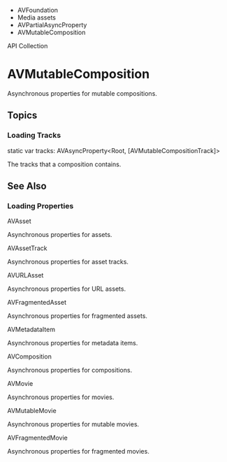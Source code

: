 

- AVFoundation
- Media assets
- AVPartialAsyncProperty
-  AVMutableComposition 

API Collection

# AVMutableComposition

Asynchronous properties for mutable compositions.

## Topics

### Loading Tracks

static var tracks: AVAsyncProperty&lt;Root, [AVMutableCompositionTrack]>

The tracks that a composition contains.

## See Also

### Loading Properties

AVAsset

Asynchronous properties for assets.

AVAssetTrack

Asynchronous properties for asset tracks.

AVURLAsset

Asynchronous properties for URL assets.

AVFragmentedAsset

Asynchronous properties for fragmented assets.

AVMetadataItem

Asynchronous properties for metadata items.

AVComposition

Asynchronous properties for compositions.

AVMovie

Asynchronous properties for movies.

AVMutableMovie

Asynchronous properties for mutable movies.

AVFragmentedMovie

Asynchronous properties for fragmented movies.

